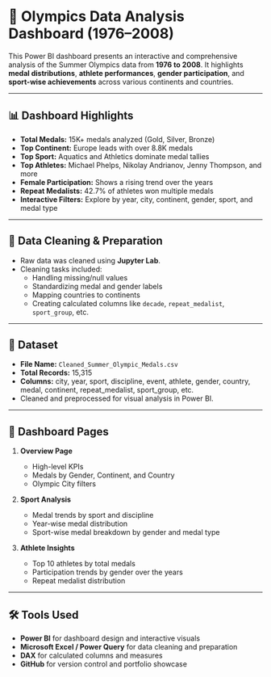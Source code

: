 # 🏅 Olympics Data Analysis Dashboard (1976–2008)

This Power BI dashboard presents an interactive and comprehensive analysis of the Summer Olympics data from **1976 to 2008**. It highlights **medal distributions**, **athlete performances**, **gender participation**, and **sport-wise achievements** across various continents and countries.

---

## 📊 Dashboard Highlights

- **Total Medals:** 15K+ medals analyzed (Gold, Silver, Bronze)
- **Top Continent:** Europe leads with over 8.8K medals
- **Top Sport:** Aquatics and Athletics dominate medal tallies
- **Top Athletes:** Michael Phelps, Nikolay Andrianov, Jenny Thompson, and more
- **Female Participation:** Shows a rising trend over the years
- **Repeat Medalists:** 42.7% of athletes won multiple medals
- **Interactive Filters:** Explore by year, city, continent, gender, sport, and medal type

---

## 🧹 Data Cleaning & Preparation

- Raw data was cleaned using **Jupyter Lab**.
- Cleaning tasks included:
  - Handling missing/null values
  - Standardizing medal and gender labels
  - Mapping countries to continents
  - Creating calculated columns like `decade`, `repeat_medalist`, `sport_group`, etc.

---

## 📁 Dataset

- **File Name:** `Cleaned_Summer_Olympic_Medals.csv`
- **Total Records:** 15,315
- **Columns:** city, year, sport, discipline, event, athlete, gender, country, medal, continent, repeat_medalist, sport_group, etc.
- Cleaned and preprocessed for visual analysis in Power BI.

---

## 📌 Dashboard Pages

1. **Overview Page**
   - High-level KPIs
   - Medals by Gender, Continent, and Country
   - Olympic City filters

2. **Sport Analysis**
   - Medal trends by sport and discipline
   - Year-wise medal distribution
   - Sport-wise medal breakdown by gender and medal type

3. **Athlete Insights**
   - Top 10 athletes by total medals
   - Participation trends by gender over the years
   - Repeat medalist distribution

---

## 🛠 Tools Used

- **Power BI** for dashboard design and interactive visuals
- **Microsoft Excel / Power Query** for data cleaning and preparation
- **DAX** for calculated columns and measures
- **GitHub** for version control and portfolio showcase



